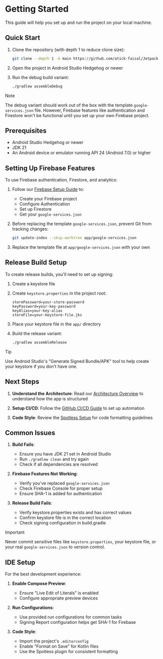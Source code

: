 # Getting Started

This guide will help you set up and run the project on your local machine.

## Quick Start

1. Clone the repository (with depth 1 to reduce clone size):

   ```bash
   git clone --depth 1 -b main https://github.com/atick-faisal/Jetpack-Compose-Starter.git
   ```

2. Open the project in Android Studio Hedgehog or newer

3. Run the debug build variant:

   ```bash
   ./gradlew assembleDebug
   ```
   
> [!NOTE]
> The debug variant should work out of the box with the template `google-services.json` file.
> However, Firebase features like authentication and Firestore won't be functional until you set up
> your own Firebase project.

## Prerequisites

- Android Studio Hedgehog or newer
- JDK 21
- An Android device or emulator running API 24 (Android 7.0) or higher

## Setting Up Firebase Features

To use Firebase authentication, Firestore, and analytics:

1. Follow our [Firebase Setup Guide](firebase.md) to:
    - Create your Firebase project
    - Configure Authentication
    - Set up Firestore
    - Get your `google-services.json`

2. Before replacing the template `google-services.json`, prevent Git from tracking changes:

   ```bash
   git update-index --skip-worktree app/google-services.json
   ```

3. Replace the template file at `app/google-services.json` with your own

## Release Build Setup

To create release builds, you'll need to set up signing:

1. Create a keystore file
2. Create `keystore.properties` in the project root:

   ```properties
   storePassword=your-store-password
   keyPassword=your-key-password
   keyAlias=your-key-alias
   storeFile=your-keystore-file.jks
   ```

3. Place your keystore file in the `app/` directory
4. Build the release variant:

   ```bash
   ./gradlew assembleRelease
   ```

> [!TIP]
> Use Android Studio's "Generate Signed Bundle/APK" tool to help create your keystore if you
> don't
> have one.

## Next Steps

1. **Understand the Architecture**: Read our [Architecture Overview](architecture.md) to understand
   how the app is structured

2. **Setup CI/CD**: Follow the [GitHub CI/CD Guide](github.md) to set up automation

3. **Code Style**: Review the [Spotless Setup](spotless.md) for code formatting guidelines

## Common Issues

1. **Build Fails**:
    - Ensure you have JDK 21 set in Android Studio
    - Run `./gradlew clean` and try again
    - Check if all dependencies are resolved

2. **Firebase Features Not Working**:
    - Verify you've replaced `google-services.json`
    - Check Firebase Console for proper setup
    - Ensure SHA-1 is added for authentication

3. **Release Build Fails**:
    - Verify keystore.properties exists and has correct values
    - Confirm keystore file is in the correct location
    - Check signing configuration in build.gradle

> [!IMPORTANT]
> Never commit sensitive files like `keystore.properties`, your keystore file, or your real
`google-services.json` to version control.

## IDE Setup

For the best development experience:

1. **Enable Compose Preview**:
    - Ensure "Live Edit of Literals" is enabled
    - Configure appropriate preview devices

2. **Run Configurations**:
    - Use provided run configurations for common tasks
    - Signing Report configuration helps get SHA-1 for Firebase

3. **Code Style**:
    - Import the project's `.editorconfig`
    - Enable "Format on Save" for Kotlin files
    - Use the Spotless plugin for consistent formatting